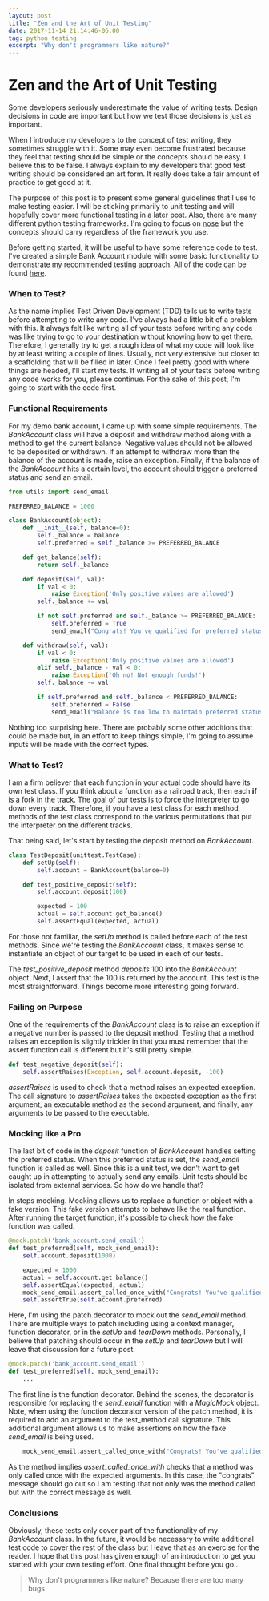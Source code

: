 ```yaml
---
layout: post
title: "Zen and the Art of Unit Testing"
date: 2017-11-14 21:14:46-06:00
tag: python testing
excerpt: "Why don't programmers like nature?"
---
```


# Zen and the Art of Unit Testing

Some developers seriously underestimate the value of writing tests. Design decisions in code are important but how we test those decisions is just as important.

When I introduce my developers to the concept of test writing, they sometimes struggle with it. Some may even become frustrated because they feel that testing should be simple or the concepts should be easy. I believe this to be false. I always explain to my developers that good test writing should be considered an art form. It really does take a fair amount of practice to get good at it.

The purpose of this post is to present some general guidelines that I use to make testing easier. I will be sticking primarily to unit testing and will hopefully cover more functional testing in a later post. Also, there are many different python testing frameworks. I'm going to focus on [nose](http://nose.readthedocs.io/en/latest/) but the concepts should carry regardless of the framework you use.

Before getting started, it will be useful to have some reference code to test. I've created a simple Bank Account module with some basic functionality to demonstrate my recommended testing approach. All of the code can be found [here](https://github.com/kyokley/DemoBankAccount).

### When to Test?
As the name implies Test Driven Development (TDD) tells us to write tests before attempting to write any code. I've always had a little bit of a problem with this. It always felt like writing all of your tests before writing any code was like trying to go to your destination without knowing how to get there. Therefore, I generally try to get a rough idea of what my code will look like by at least writing a couple of lines. Usually, not very extensive but closer to a scaffolding that will be filled in later. Once I feel pretty good with where things are headed, I'll start my tests. If writing all of your tests before writing any code works for you, please continue. For the sake of this post, I'm going to start with the code first.

### Functional Requirements
For my demo bank account, I came up with some simple requirements. The *BankAccount* class will have a deposit and withdraw method along with a method to get the current balance. Negative values should not be allowed to be deposited or withdrawn. If an attempt to withdraw more than the balance of the account is made, raise an exception. Finally, if the balance of the *BankAccount* hits a certain level, the account should trigger a preferred status and send an email.

```python
from utils import send_email

PREFERRED_BALANCE = 1000

class BankAccount(object):
    def __init__(self, balance=0):
        self._balance = balance
        self.preferred = self._balance >= PREFERRED_BALANCE

    def get_balance(self):
        return self._balance

    def deposit(self, val):
        if val < 0:
            raise Exception('Only positive values are allowed')
        self._balance += val

        if not self.preferred and self._balance >= PREFERRED_BALANCE:
            self.preferred = True
            send_email("Congrats! You've qualified for preferred status!")

    def withdraw(self, val):
        if val < 0:
            raise Exception('Only positive values are allowed')
        elif self._balance - val < 0:
            raise Exception('Oh no! Not enough funds!')
        self._balance -= val

        if self.preferred and self._balance < PREFERRED_BALANCE:
            self.preferred = False
            send_email("Balance is too low to maintain preferred status")
```

Nothing too surprising here. There are probably some other additions that could be made but, in an effort to keep things simple, I'm going to assume inputs will be made with the correct types.

### What to Test?
I am a firm believer that each function in your actual code should have its own test class. If you think about a function as a railroad track, then each **if** is a fork in the track. The goal of our tests is to force the interpreter to go down every track. Therefore, if you have a test class for each method, methods of the test class correspond to the various permutations that put the interpreter on the different tracks.

That being said, let's start by testing the deposit method on *BankAccount*.

```python
class TestDeposit(unittest.TestCase):
    def setUp(self):
        self.account = BankAccount(balance=0)

    def test_positive_deposit(self):
        self.account.deposit(100)

        expected = 100
        actual = self.account.get_balance()
        self.assertEqual(expected, actual)
```

For those not familiar, the *setUp* method is called before each of the test methods. Since we're testing the *BankAccount* class, it makes sense to instantiate an object of our target to be used in each of our tests.

The *test_positive_deposit* method *deposits* 100 into the *BankAccount* object. Next, I assert that the 100 is returned by the account. This test is the most straightforward. Things become more interesting going forward.

### Failing on Purpose
One of the requirements of the *BankAccount* class is to raise an exception if a negative number is passed to the deposit method. Testing that a method raises an exception is slightly trickier in that you must remember that the assert function call is different but it's still pretty simple.

```python
def test_negative_deposit(self):
	self.assertRaises(Exception, self.account.deposit, -100)
```

*assertRaises* is used to check that a method raises an expected exception. The call signature to *assertRaises* takes the expected exception as the first argument, an executable method as the second argument, and finally, any arguments to be passed to the executable.

### Mocking like a Pro
The last bit of code in the *deposit* function of *BankAccount* handles setting the preferred status. When this preferred status is set, the *send_email* function is called as well. Since this is a unit test, we don't want to get caught up in attempting to actually send any emails. Unit tests should be isolated from external services. So how do we handle that?

In steps mocking. Mocking allows us to replace a function or object with a fake version. This fake version attempts to behave like the real function. After running the target function, it's possible to check how the fake function was called.

```python
@mock.patch('bank_account.send_email')
def test_preferred(self, mock_send_email):
	self.account.deposit(1000)

	expected = 1000
	actual = self.account.get_balance()
	self.assertEqual(expected, actual)
	mock_send_email.assert_called_once_with("Congrats! You've qualified for preferred status!")
	self.assertTrue(self.account.preferred)
```

Here, I'm using the patch decorator to mock out the *send_email* method. There are multiple ways to patch including using a context manager, function decorator, or in the *setUp* and *tearDown* methods. Personally, I believe that patching should occur in the *setUp* and *tearDown* but I will leave that discussion for a future post.

```python
@mock.patch('bank_account.send_email')
def test_preferred(self, mock_send_email):
	...
```

The first line is the function decorator. Behind the scenes, the decorator is responsible for replacing the *send_email* function with a *MagicMock* object. Note, when using the function decorator version of the patch method, it is required to add an argument to the test_method call signature. This additional argument allows us to make assertions on how the fake *send_email* is being used.

```python
	mock_send_email.assert_called_once_with("Congrats! You've qualified for preferred status!")
```

As the method implies *assert_called_once_with* checks that a method was only called once with the expected arguments. In this case, the "congrats" message should go out so I am testing that not only was the method called but with the correct message as well.

### Conclusions
Obviously, these tests only cover part of the functionality of my *BankAccount* class. In the future, it would be necessary to write additional test code to cover the rest of the class but I leave that as an exercise for the reader. I hope that this post has given enough of an introduction to get you started with your own testing effort. One final thought before you go...

> Why don't programmers like nature? Because there are too many bugs
